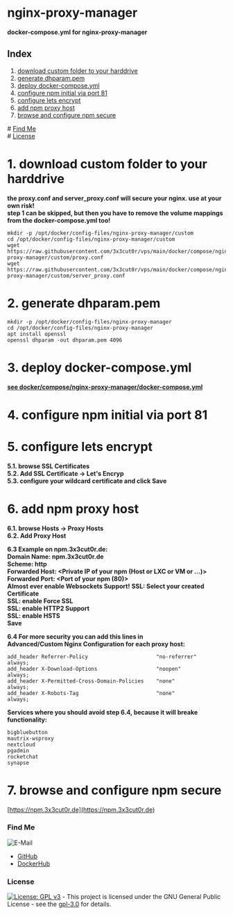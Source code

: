 # nginx-proxy-manager

**docker-compose.yml for nginx-proxy-manager**

## Index

1. [download custom folder to your harddrive](#custom)
2. [generate dhparam.pem](#dhparam)
3. [deploy docker-compose.yml](#deploy)
4. [configure npm initial via port 81](#port81)
5. [configure lets encrypt](#le)
6. [add npm proxy host](#proxy_host)
7. [browse and configure npm secure](#browse)

\# [Find Me](#findme)  
\# [License](#license)

# 1. download custom folder to your harddrive <a name="custom"></a>

**the proxy.conf and server_proxy.conf will secure your nginx. use at your own risk!**  
**step 1 can be skipped, but then you have to remove the volume mappings from the docker-compose.yml too!**

```shell
mkdir -p /opt/docker/config-files/nginx-proxy-manager/custom
cd /opt/docker/config-files/nginx-proxy-manager/custom
wget https://raw.githubusercontent.com/3x3cut0r/vps/main/docker/compose/nginx-proxy-manager/custom/proxy.conf
wget https://raw.githubusercontent.com/3x3cut0r/vps/main/docker/compose/nginx-proxy-manager/custom/server_proxy.conf

```

# 2. generate dhparam.pem <a name="dhparam"></a>

```shell
mkdir -p /opt/docker/config-files/nginx-proxy-manager
cd /opt/docker/config-files/nginx-proxy-manager
apt install openssl
openssl dhparam -out dhparam.pem 4096

```

# 3. deploy docker-compose.yml <a name="deploy"></a>

**[see docker/compose/nginx-proxy-manager/docker-compose.yml](https://github.com/3x3cut0r/vps/blob/main/docker/compose/nginx-proxy-manager/docker-compose.yml)**

# 4. configure npm initial via port 81 <a name="port81"></a>

# 5. configure lets encrypt <a name="le"></a>

**5.1. browse SSL Certificates**  
**5.2. Add SSL Certificate -> Let's Encryp**  
**5.3. configure your wildcard certificate and click Save**

# 6. add npm proxy host <a name="proxy_host"></a>

**6.1. browse Hosts -> Proxy Hosts**  
**6.2. Add Proxy Host**

**6.3 Example on npm.3x3cut0r.de:**  
**Domain Name: npm.3x3cut0r.de**  
**Scheme: http**  
**Forwarded Host: <Private IP of your npm (Host or LXC or VM or ...)>**  
**Forwarded Port: <Port of your npm (80)>**  
**Almost ever enable Websockets Support!**
**SSL: Select your created Certificate**  
**SSL: enable Force SSL**  
**SSL: enable HTTP2 Support**  
**SSL: enable HSTS**  
**Save**

**6.4 For more security you can add this lines in**  
**Advanced/Custom Nginx Configuration for each proxy host:**

```shell
add_header Referrer-Policy                      "no-referrer"   always;
add_header X-Download-Options                   "noopen"        always;
add_header X-Permitted-Cross-Domain-Policies    "none"          always;
add_header X-Robots-Tag                         "none"          always;
```

**Services where you should avoid step 6.4, because it will breake functionality:**

```shell
bigbluebutton
mautrix-wsproxy
nextcloud
pgadmin
rocketchat
synapse
```

# 7. browse and configure npm secure <a name="browse"></a>

[https://npm.3x3cut0r.de](https://npm.3x3cut0r.de)

### Find Me <a name="findme"></a>

![E-Mail](https://img.shields.io/badge/E--Mail-executor55%40gmx.de-red)

- [GitHub](https://github.com/3x3cut0r)
- [DockerHub](https://hub.docker.com/u/3x3cut0r)

### License <a name="license"></a>

[![License: GPL v3](https://img.shields.io/badge/License-GPLv3-blue.svg)](https://www.gnu.org/licenses/gpl-3.0) - This project is licensed under the GNU General Public License - see the [gpl-3.0](https://www.gnu.org/licenses/gpl-3.0.en.html) for details.
